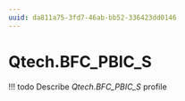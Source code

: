 ```yaml
---
uuid: da811a75-3fd7-46ab-bb52-336423dd0146
---
```



# Qtech.BFC_PBIC_S


<!-- prettier-ignore -->
!!! todo
    Describe *Qtech.BFC_PBIC_S* profile
